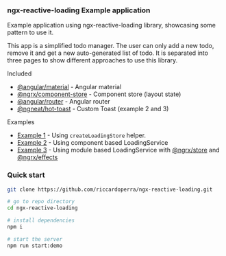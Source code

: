 ### ngx-reactive-loading Example application
Example application using ngx-reactive-loading library, showcasing some pattern to use it.

This app is a simplified todo manager. The user can only add a new todo, remove it and get a new auto-generated list of todo.
It is separated into three pages to show different approaches to use this library.

Included
- [@angular/material](https://github.com/angular/components) - Angular material
- [@ngrx/component-store](https://ngrx.io/guide/component-store) - Component store (layout state)
- [@angular/router](https://angular.io/guide/router) - Angular router
- [@ngneat/hot-toast](https://github.com/ngneat/hot-toast) - Custom Toast (example 2 and 3) 

Examples
- [Example 1](src/app/pages/01-loading-store-example) - Using `createLoadingStore` helper.
- [Example 2](src/app/pages/02-loading-store-service-example) -  Using component based LoadingService
- [Example 3](src/app/pages/03-loading-store-ngrx-example) - Using module based LoadingService with [@ngrx/store](https://ngrx.io/guide/store) and [@ngrx/effects](https://ngrx.io/guide/effectrs)

### Quick start
```bash
git clone https://github.com/riccardoperra/ngx-reactive-loading.git

# go to repo directory
cd ngx-reactive-loading

# install dependencies
npm i

# start the server
npm run start:demo
``` 
